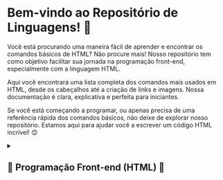 <html>
</head>
<body>
  <div class="container">
    <h1>Bem-vindo ao Repositório de Linguagens! 🚀</h1>
    <p>Você está procurando uma maneira fácil de aprender e encontrar os comandos básicos de HTML? Não procure mais! Nosso repositório tem como objetivo facilitar sua jornada na programação front-end, especialmente com a linguagem HTML.</p>
    <p>Aqui você encontrará uma lista completa dos comandos mais usados em HTML, desde os cabeçalhos até a criação de links e imagens. Nossa documentação é clara, explicativa e perfeita para iniciantes.</p>
    <p>Se você está começando a programar, ou apenas precisa de uma referência rápida dos comandos básicos, não deixe de explorar nosso repositório. Estamos aqui para ajudar você a escrever um código HTML incrível! 😊</p>
    <details>
      <summary><h2>🌟 Programação Front-end (HTML) 🌟</h2></summary>
      <h2>Principais Comandos HTML(Formatação/Escrita):</h2>
      <ul>
        <li>&lt;html&gt;: Define o início e o fim do documento HTML.</li>
        <li>&lt;head&gt;: Contém informações sobre o documento HTML.</li>
        <li>&lt;body&gt;: Delimita o conteúdo visível da página.</li>
        <li>&lt;h1&gt; a &lt;h6&gt;: Tags de cabeçalho para títulos e subtítulos.</li>
        <li>&lt;p&gt;: Define um parágrafo de texto.</li>
        <li>&lt;a&gt;: Cria um link para outra página ou recurso.</li>
        <li>&lt;img&gt;: Insere uma imagem na página.</li>
        <li>&lt;ul&gt; e &lt;li&gt;: Permitem criar listas não ordenadas.</li>
        <li>&lt;div&gt;: Tag de divisão para agrupar elementos.</li>
        <li>&lt;input&gt;: Cria uma caixa de entrada de dados interativa.</li>
      <h2>Expressões Matemáticas:</h2>
        <li>Subscrito: H<sub>2</sub>O</li>
        <li>Sobrescrito: x<sup>2</sup></li>
        <li>Pi: &pi;</li>
        <li>Theta: &theta;</li>
        <li>Delta maiúsculo: &Delta;</li>
        <li>Mais ou menos: ±</li>
        <li>Multiplicação: 2 &times; 3</li>
        <li>Divisão: 10 &div; 2</li>
        <li>Somatório: &sum;(i = 1 até n) x<sub>i</sub></li>
        <li>Integral: &int; f(x) dx</li>
        <li>Fração: <sup>3</sup>/<sub>4</sub></li>
        <li>Raiz quadrada: &radic;9</li>
        <li>Raiz cúbica de 27: <sup>1</sup>&radic;27</li>
      </ul>
    </div>
</body>
</html>
